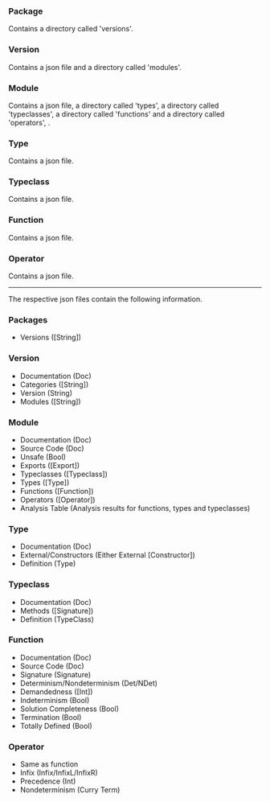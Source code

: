 ### Package

Contains a directory called 'versions'.

### Version

Contains a json file and a directory called 'modules'.

### Module

Contains a json file, a directory called 'types', a directory called 'typeclasses', a directory called 'functions' and a directory called 'operators', .

### Type

Contains a json file.

### Typeclass

Contains a json file.

### Function

Contains a json file.

### Operator

Contains a json file.

---

The respective json files contain the following information.

### Packages

* Versions ([String])

### Version

* Documentation (Doc)
* Categories ([String])
* Version (String)
* Modules ([String])

### Module

* Documentation (Doc)
* Source Code (Doc)
* Unsafe (Bool)
* Exports ([Export])
* Typeclasses ([Typeclass])
* Types ([Type])
* Functions ([Function])
* Operators ([Operator])
* Analysis Table (Analysis results for functions, types and typeclasses)

### Type

* Documentation (Doc)
* External/Constructors (Either External [Constructor])
* Definition (Type)

### Typeclass

* Documentation (Doc)
* Methods ([Signature])
* Definition (TypeClass)

### Function

* Documentation (Doc)
* Source Code (Doc)
* Signature (Signature)
* Determinism/Nondeterminism (Det/NDet)
* Demandedness ([Int])
* Indeterminism (Bool)
* Solution Completeness (Bool)
* Termination (Bool)
* Totally Defined (Bool)

### Operator

* Same as function
* Infix (Infix/InfixL/InfixR)
* Precedence (Int)
* Nondeterminism (Curry Term)